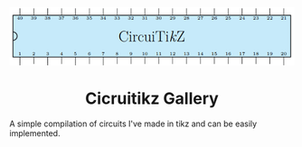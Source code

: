 ![circuitikz logo](img_circuits/circuitikz.png)

<h1 align="center">Cicruitikz Gallery</h1>

A simple compilation of circuits I've made in tikz and can be easily implemented.

